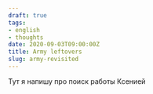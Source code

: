 ```yaml
---
draft: true
tags:
- english
- thoughts
date: 2020-09-03T09:00:00Z
title: Army leftovers
slug: army-revisited
---
```


Тут я напишу про поиск работы Ксенией

